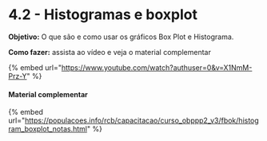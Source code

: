 # 4.2 - Histogramas e boxplot

**Objetivo:** O que são e como usar os gráficos Box Plot e Histograma.

**Como fazer:** assista ao vídeo e veja o material complementar

{% embed url="https://www.youtube.com/watch?authuser=0&v=X1NmM-Prz-Y" %}

#### Material complementar

{% embed url="https://populacoes.info/rcb/capacitacao/curso_obppp2_v3/fbok/histogram_boxplot_notas.html" %}

